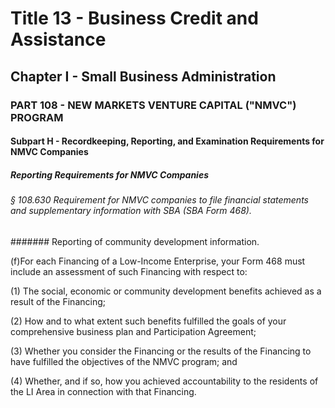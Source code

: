 
# Title 13 - Business Credit and Assistance
## Chapter I - Small Business Administration
### PART 108 - NEW MARKETS VENTURE CAPITAL ("NMVC") PROGRAM
#### Subpart H - Recordkeeping, Reporting, and Examination Requirements for NMVC Companies
##### Reporting Requirements for NMVC Companies
###### § 108.630 Requirement for NMVC companies to file financial statements and supplementary information with SBA (SBA Form 468).
####### Reporting of community development information.

(f)For each Financing of a Low-Income Enterprise, your Form 468 must include an assessment of such Financing with respect to:

(1) The social, economic or community development benefits achieved as a result of the Financing;

(2) How and to what extent such benefits fulfilled the goals of your comprehensive business plan and Participation Agreement;

(3) Whether you consider the Financing or the results of the Financing to have fulfilled the objectives of the NMVC program; and

(4) Whether, and if so, how you achieved accountability to the residents of the LI Area in connection with that Financing.
